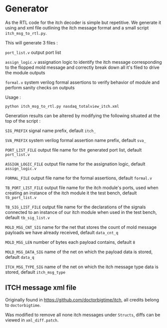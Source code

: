 # Generator

As the RTL code for the itch decoder is simple but repetitive.
We generate it using and xml file outlining the itch message format and a small script 
`itch_msg_to_rtl.py`.

This will generate 3 files :

`port_list.v` output port list

`assign_logic.v` assignation logic to identify the itch message corresponding to the flopped mold message
    and correctly break down all it's filed to drive the module outputs

`formal.v` system verilog formal assertions to verify behavior of module and perform sanity checks on outputs

Usage :
```
python itch_msg_to_rtl.py nasdaq_totalview_itch.xml
```

Generation results can be altered by modifying the following situated at the top of the script :

`SIG_PREFIX` signal name prefix, default `itch_`

`SVA_PREFIX` system verilog formal assertion name prefix, default `sva_`
 
`PORT_LIST_FILE` output file name for the generated port list, default `port_list.v`

`ASSIGN_LOGIC_FILE` output file name for the assignation logic, default `assign_logic.v`

`FORMAL_FILE` output file name for the formal assertions, default `formal.v`

`TB_PORT_LIST_FILE` output file name for the itch module's ports, used when 
    creating an instance of the itch module it the test bench, default `tb_port_list.v`

`TB_SIG_LIST_FILE` output file name for the declarations of the signals connected to an instance
    of our itch module when used in the test bench, default `tb_sig_list.v` 

`MOLD_MSG_CNT_SIG` name for the net that stores the count of mold message payloads we have already received, default `data_cnt_q`

`MOLD_MSG_LEN` number of bytes each payload contains, default `8`

`MOLD_MSG_DATA_SIG` name of the net on which the payload data is stored, default `data_q`

`ITCH_MSG_TYPE_SIG` name of the net on which the itch message type data is stored, default `itch_msg_type` 

## ITCH message xml file

Originally found in https://github.com/doctorbigtime/itch, all credits belong to `doctorbigtime`.

Was modified to remove all none itch messages under `Structs`, diffs can be viewed in `xml_diff.patch`.
